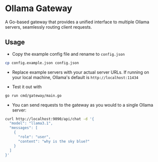 # Ollama Gateway

A Go-based gateway that provides a unified interface to multiple Ollama servers, seamlessly routing client requests.

## Usage
- Copy the example config file and rename to `config.json`
```bash
cp config.example.json config.json
```
- Replace example servers with your actual server URLs. If running on your local machine, Ollama's default is `http://localhost:11434`

- Test it out with
```bash
go run cmd/gateway/main.go
```

- You can send requests to the gateway as you would to a single Ollama server:
```bash
curl http://localhost:9090/api/chat -d '{                                                                                                                                                                         
  "model": "llama3.1",
  "messages": [
    {
      "role": "user",
      "content": "why is the sky blue?"
    }
  ]
}'
```
